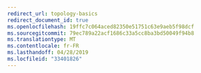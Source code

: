 ```yaml
---
redirect_url: topology-basics
redirect_document_id: true
ms.openlocfilehash: 19ffc7c064aced82350e51751c63e9aeb5f98dcf
ms.sourcegitcommit: 79ec789a22acf1686c33a5cc8ba3bd50049f94b8
ms.translationtype: MT
ms.contentlocale: fr-FR
ms.lasthandoff: 04/28/2019
ms.locfileid: "33401826"
---
```

